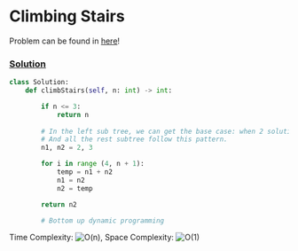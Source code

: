 # Climbing Stairs
Problem can be found in [here](https://leetcode.com/problems/climbing-stairs/)!

### [Solution](/DynamicProgramming/70-ClimbingStairs/solution.pyy)

```python
class Solution:
    def climbStairs(self, n: int) -> int:

        if n <= 3:
            return n
        
        # In the left sub tree, we can get the base case: when 2 solution is 3, when 1 solution is 2
        # And all the rest subtree follow this pattern.
        n1, n2 = 2, 3

        for i in range (4, n + 1):
            temp = n1 + n2
            n1 = n2
            n2 = temp

        return n2

        # Bottom up dynamic programming
```

Time Complexity: ![O(n)](<https://latex.codecogs.com/svg.image?\inline&space;O(n)>), Space Complexity: ![O(1)](<https://latex.codecogs.com/svg.image?\inline&space;O(1)>)


